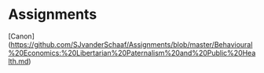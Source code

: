 # Assignments

[Canon] (https://github.com/SJvanderSchaaf/Assignments/blob/master/Behavioural%20Economics:%20Libertarian%20Paternalism%20and%20Public%20Health.md)
